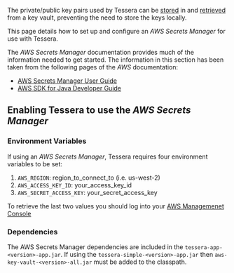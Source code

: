 
The private/public key pairs used by Tessera can be [stored](../Keys) in and [retrieved](../../../Configuration/Keys) from a key vault, preventing the need to store the keys locally.

This page details how to set up and configure an _AWS Secrets Manager_ for use with Tessera.

The _AWS Secrets Manager_ documentation provides much of the information needed to get started.  The information in this section has been taken from the following pages of the _AWS_ documentation:

* [AWS Secrets Manager User Guide](https://docs.aws.amazon.com/secretsmanager/latest/userguide/intro.html) 
* [AWS SDK for Java Developer Guide](https://docs.aws.amazon.com/sdk-for-java/v1/developer-guide/welcome.html)

## Enabling Tessera to use the _AWS Secrets Manager_
### Environment Variables

If using an _AWS Secrets Manager_, Tessera requires four environment variables to be set:

1. `AWS_REGION`: region_to_connect_to (i.e. us-west-2)
1. `AWS_ACCESS_KEY_ID`: your_access_key_id
1. `AWS_SECRET_ACCESS_KEY`: your_secret_access_key

To retrieve the last two values you should log into your [AWS Managemenet Console](https://aws.amazon.com/)

### Dependencies
The AWS Secrets Manager dependencies are included in the `tessera-app-<version>-app.jar`.  If using the `tessera-simple-<version>-app.jar` then `aws-key-vault-<version>-all.jar` must be added to the classpath.
